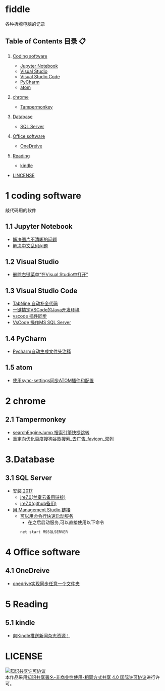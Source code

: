 # fiddle
各种折腾电脑的记录
## Table of Contents  目录 :clipboard:
1.  [Coding software](#1-coding-software)
    -   [Jupyter Notebook](#11-Jupyter-Notebook)
    -   [Visual Studio](#12-Visual-Studio)
    -   [Visual Studio Code](#-13-Visual-Studio-Code)
    -   [PyCharm](#-14-PyCharm)
    -   [atom](#-15-atom )
2.  [chrome](#-2-chrome)
    -   [Tampermonkey](#21-Tampermonkey)

3.  [Database](#3database)
    -   [SQL Server](#31-sql-server)

4.  [Office software](#4-office-software)
    -   [OneDreive](#41-onedreive)

5.  [Reading](#5-Reading)
    -   [kindle](#51-kindle)
-   [LINCENSE](#LICENSE)
# 1 coding software
敲代码用的软件
## 1.1 Jupyter Notebook

-   [解决图片不清晰的问题](https://www.jianshu.com/p/f1229234bcf4)
-   [解决中文乱码问题](https://blog.csdn.net/zzsg2005/article/details/78065075)

## 1.2 Visual Studio
-   [删除右键菜单“在Visual Studio中打开”](https://jingyan.baidu.com/article/60ccbceb4e3f0e64cab19737.html)

## 1.3 Visual Studio Code
-   [TabNine 自动补全代码](https://tabnine.com/)
-   [一键搞定VSCode的Java开发环境](https://zhuanlan.zhihu.com/p/69594176)
-   [vscode 插件同步](https://www.jianshu.com/p/a08219737291)
-   [VsCode 操作MS SQL Server](https://zhuanlan.zhihu.com/p/23912152)
## 1.4 PyCharm
-   [Pycharm自动生成文件头注释](https://blog.csdn.net/github_36669230/article/details/78135348)

## 1.5 atom
-   [使用sync-settings同步ATOM插件和配置](https://www.jianshu.com/p/858a14eb9e91)
# 2 chrome
## 2.1 Tampermonkey
-   [searchEngineJump 搜索引擎快捷跳转](https://greasyfork.org/zh-CN/scripts/27752-searchenginejump-%E6%90%9C%E7%B4%A2%E5%BC%95%E6%93%8E%E5%BF%AB%E6%8D%B7%E8%B7%B3%E8%BD%AC)
-   [重定向优化百度搜狗谷歌搜索_去广告_favicon_双列](https://greasyfork.org/zh-CN/scripts/14178-ac-baidu-%E9%87%8D%E5%AE%9A%E5%90%91%E4%BC%98%E5%8C%96%E7%99%BE%E5%BA%A6%E6%90%9C%E7%8B%97%E8%B0%B7%E6%AD%8C%E6%90%9C%E7%B4%A2-%E5%8E%BB%E5%B9%BF%E5%91%8A-favicon-%E5%8F%8C%E5%88%97)

# 3.Database
## 3.1 SQL Server
-   [安装 2017](https://zijian1998.github.io/2018/03/14/Microsoft%20SQL%20Server%202017%E4%B8%8B%E8%BD%BD%E5%AE%89%E8%A3%85/)
    -   [jre7.0(兰奏云备用链接)](https://www.lanzous.com/i53bomf)
    -   [jre7.0(github备用)](./flies/jre-7u80-windows-x64.exe)
-   [用 Management Studio 链接](https://blog.csdn.net/qq_41903105/article/details/83994822)
    -   [可以用命令行快速启动服务](https://www.cnblogs.com/Sabre/archive/2011/04/13/2014489.html)
        -   在之后启动服务,可以直接使用以下命令
        ```cmd
        net start MSSQLSERVER
        ```

# 4 Office software
## 4.1 OneDreive
-   [onedrive实现同步任意一个文件夹](https://www.jb51.net/os/win10/489838_all.html)

# 5 Reading
## 5.1 kindle
-   [向Kindle推送新闻杂志资源！](https://zhuanlan.zhihu.com/p/51847169)
# LICENSE
<a rel="license" href="http://creativecommons.org/licenses/by-nc-sa/4.0/"><img alt="知识共享许可协议" style="border-width:0" src="https://i.creativecommons.org/l/by-nc-sa/4.0/88x31.png" /></a><br />本作品采用<a rel="license" href="http://creativecommons.org/licenses/by-nc-sa/4.0/">知识共享署名-非商业性使用-相同方式共享 4.0 国际许可协议</a>进行许可。
